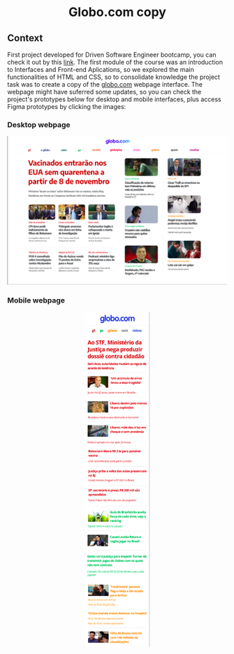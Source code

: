 <h1 align="center">Globo.com copy</h1>

<h2>Context</h2>

<p> First project developed for Driven Software Engineer bootcamp, you can check it out by this <a href="https://hf75e2.csb.app/">link</a>. The first module of the course was an introduction to Interfaces and Front-end Aplications, so we explored the main functionalities of HTML and CSS, so to consolidate knowledge the project task was to create a copy of the <a href="https://www.globo.com/">globo.com</a> webpage interface. The webpage might have suferred some updates, so you can check the project's prototypes below for desktop and mobile interfaces, plus access Figma prototypes by clicking the images:
  
<h3>Desktop webpage</h3>
<p align="center">
  <a href="https://www.figma.com/proto/TusiAOJUwrEsBph6gYhUNf/Projeto-Globo.com?scaling=scale-down&page-id=0%3A1&node-id=5%3A167" align="center">
    <img src="./assets/img/Prototype desktop.png" />
  </a>
</p>

  <h3>Mobile webpage</h3>
<p align="center">
  <a href="https://www.figma.com/proto/NlzCsiMaDuGwvyRgaqrcFV/Projeto-Globo.com---B%C3%B4nus-Mobile?node-id=1%3A2&scaling=min-zoom&page-id=0%3A1"   align="center">
    <img src="./assets/img/Prototype mobile.png" />
  </a>
</p>

